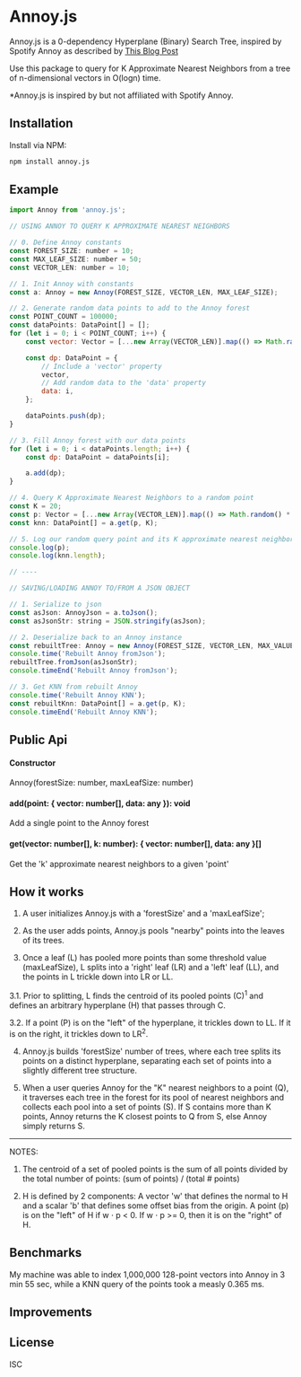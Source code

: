 # Annoy.js

Annoy.js is a 0-dependency Hyperplane (Binary) Search Tree, inspired by Spotify Annoy as described by <a href="https://erikbern.com/2015/10/01/nearest-neighbors-and-vector-models-part-2-how-to-search-in-high-dimensional-spaces.html" target="_blank">This Blog Post</a>

Use this package to query for K Approximate Nearest Neighbors from a tree of n-dimensional vectors in O(logn) time.

\*Annoy.js is inspired by but not affiliated with Spotify Annoy.

## Installation

Install via NPM:

```bash
npm install annoy.js
```

## Example

```javascript
import Annoy from 'annoy.js';

// USING ANNOY TO QUERY K APPROXIMATE NEAREST NEIGHBORS

// 0. Define Annoy constants
const FOREST_SIZE: number = 10;
const MAX_LEAF_SIZE: number = 50;
const VECTOR_LEN: number = 10;

// 1. Init Annoy with constants
const a: Annoy = new Annoy(FOREST_SIZE, VECTOR_LEN, MAX_LEAF_SIZE);

// 2. Generate random data points to add to the Annoy forest
const POINT_COUNT = 100000;
const dataPoints: DataPoint[] = [];
for (let i = 0; i < POINT_COUNT; i++) {
    const vector: Vector = [...new Array(VECTOR_LEN)].map(() => Math.random() * 40);

    const dp: DataPoint = {
        // Include a 'vector' property
        vector,
        // Add random data to the 'data' property
        data: i,
    };

    dataPoints.push(dp);
}

// 3. Fill Annoy forest with our data points
for (let i = 0; i < dataPoints.length; i++) {
    const dp: DataPoint = dataPoints[i];

    a.add(dp);
}

// 4. Query K Approximate Nearest Neighbors to a random point
const K = 20;
const p: Vector = [...new Array(VECTOR_LEN)].map(() => Math.random() * 40);
const knn: DataPoint[] = a.get(p, K);

// 5. Log our random query point and its K approximate nearest neighbors
console.log(p);
console.log(knn.length);

// ----

// SAVING/LOADING ANNOY TO/FROM A JSON OBJECT

// 1. Serialize to json
const asJson: AnnoyJson = a.toJson();
const asJsonStr: string = JSON.stringify(asJson);

// 2. Deserialize back to an Annoy instance
const rebuiltTree: Annoy = new Annoy(FOREST_SIZE, VECTOR_LEN, MAX_VALUES);
console.time('Rebuilt Annoy fromJson');
rebuiltTree.fromJson(asJsonStr);
console.timeEnd('Rebuilt Annoy fromJson');

// 3. Get KNN from rebuilt Annoy
console.time('Rebuilt Annoy KNN');
const rebuiltKnn: DataPoint[] = a.get(p, K);
console.timeEnd('Rebuilt Annoy KNN');

```

## Public Api

#### Constructor

Annoy(forestSize: number, maxLeafSize: number)

#### add(point: { vector: number[], data: any }): void

Add a single point to the Annoy forest

#### get(vector: number[], k: number): { vector: number[], data: any }[]

Get the 'k' approximate nearest neighbors to a given 'point'

## How it works

1. A user initializes Annoy.js with a 'forestSize' and a 'maxLeafSize';

2. As the user adds points, Annoy.js pools "nearby" points into the leaves of its trees.

3. Once a leaf (L) has pooled more points than some threshold value (maxLeafSize), L splits into a 'right' leaf (LR) and a 'left' leaf (LL), and the points in L trickle down into LR or LL.

3.1. Prior to splitting, L finds the centroid of its pooled points (C)<sup>1</sup> and defines an arbitrary hyperplane (H) that passes through C.

3.2. If a point (P) is on the "left" of the hyperplane, it trickles down to LL. If it is on the right, it trickles down to LR<sup>2</sup>.

4. Annoy.js builds 'forestSize' number of trees, where each tree splits its points on a distinct hyperplane, separating each set of points into a slightly different tree structure.

5. When a user queries Annoy for the "K" nearest neighbors to a point (Q), it traverses each tree in the forest for its pool of nearest neighbors and collects each pool into a set of points (S). If S contains more than K points, Annoy returns the K closest points to Q from S, else Annoy simply returns S.

<hr/>

NOTES:

1. The centroid of a set of pooled points is the sum of all points divided by the total number of points: (sum of points) / (total # points)

2. H is defined by 2 components: A vector 'w' that defines the normal to H and a scalar 'b' that defines some offset bias from the origin. A point (p) is on the "left" of H if w ⋅ p < 0. If w ⋅ p >= 0, then it is on the "right" of H.

## Benchmarks

My machine was able to index 1,000,000 128-point vectors into Annoy in 3 min 55 sec, while a KNN query of the points took a measly 0.365 ms.

## Improvements

## License

ISC
